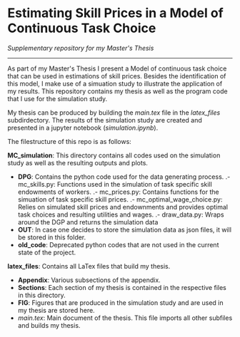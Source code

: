 # Estimating Skill Prices in a Model of Continuous Task Choice
*Supplementary repository for my Master's Thesis*
*******************************************************************************

As part of my Master's Thesis I present a Model of continuous task choice that can be used in estimations of skill prices. Besides the identification of this model, I make use of a simuation study to illustrate the application of my results.
This repository contains my thesis as well as the program code that I use for the simulation study.

My thesis can be produced by building the *main.tex* file in the *latex_files* subdirdectory. The results of the simulation study are created and presented in a jupyter notebook (*simulation.ipynb*).

The filestructure of this repo is as follows:

**MC_simulation**: This directory contains all codes used on the simulation study as well as the resulting outputs and plots.
* **DPG**: Contains the python code used for the data generating process.
.- mc_skills.py: Functions used in the simulation of task specific skill endowments of workers.
.- mc_prices.py: Contains functions for the simuation of task specific skill prices.
.- mc_optimal_wage_choice.py: Relies on simulated skill prices and endownments and provides optimal task choices and resulting utilities and wages.
.- draw_data.py: Wraps around the DGP and returns the simulation data
* **OUT**: In case one decides to store the simulation data as json files, it will be stored in this folder.
* **old_code**: Deprecated python codes that are not used in the current state of the project.

**latex_files**: Contains all LaTex files that build my thesis.
* **Appendix**: Various subsections of the appendix.
* **Sections**: Each section of my thesis is contained in the respective files in this directory.
* **FIG**: Figures that are produced in the simulation study and are used in my thesis are stored here.
* *main.tex*: Main document of the thesis. This file imports all other subfiles and builds my thesis.
